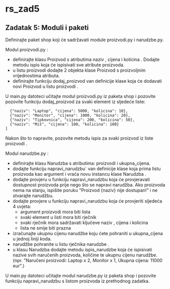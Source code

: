# rs_zad5

## Zadatak 5: Moduli i paketi
Definirajte paket shop koji će sadržavati module proizvodi.py i narudzbe.py.

Modul proizvodi.py :
- definirajte klasu Proizvod s atributima naziv , cijena i kolicina . Dodajte metodu ispis koja će
ispisivati sve atribute proizvoda.
- u listu proizvodi dodajte 2 objekta klase Proizvod s proizvoljnim vrijednostima atributa.
- definirajte funkciju dodaj_proizvod van definicije klase koja će dodavati novi Proizvod u listu
proizvodi .

U main.py datoteci učitajte modul proizvodi.py iz paketa shop i pozovite pozovite funkciju
dodaj_proizvod za svaki element iz sljedeće liste:
```proizvodi = [
  {"naziv": "Laptop", "cijena": 5000, "kolicina": 10},
  {"naziv": "Monitor", "cijena": 1000, "kolicina": 20},
  {"naziv": "Tipkovnica", "cijena": 200, "kolicina": 50},
  {"naziv": "Miš", "cijena": 100, "kolicina": 100}
]
```

Nakon što to napravite, pozovite metodu ispis za svaki proizvod iz liste proizvodi .

Modul narudzbe.py :
- definirajte klasu Narudzba s atributima: proizvodi i ukupna_cijena.
- dodajte funkciju napravi_narudzbu` van definicije klase koja prima listu proizvoda kao argument i
vraća novu instancu klase Narudzba .
- dodajte provjeru u funkciju napravi_narudzbu koja će provjeravati dostupnost proizvoda prije nego
što se napravi narudžba. Ako proizvoda nema na stanju, ispišite poruku "Proizvod {naziv} nije
dostupan!" i ne stvarajte narudžbu.
- dodajte provjere u funkciju napravi_narudzbu koja će provjeriti sljedeća 4 uvjeta:
  - argument proizvodi mora biti lista
  - svaki element u listi mora biti rječnik
  - svaki rječnik mora sadržavati ključeve naziv , cijena i kolicina
  - lista ne smije biti prazna
- izračunajte ukupnu cijenu narudžbe koju ćete pohraniti u ukupna_cijena u jednoj liniji koda.
- narudžbe pohranite u listu rječnika narudzbe .
- u klasu Narudzba dodajte metodu ispis_narudzbe koja će ispisivati nazive svih naručenih proizvoda,
količine te ukupnu cijenu narudžbe. (npr. "Naručeni proizvodi: Laptop x 2, Monitor x 1, Ukupna cijena: 11000 eur".)

U main.py datoteci učitajte modul narudzbe.py iz paketa shop i pozovite funkciju napravi_narudzbu s
listom proizvoda iz prethodnog zadatka.